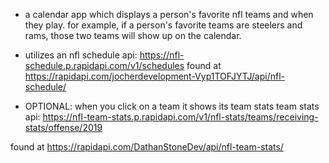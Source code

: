 - a calendar app which displays a person's favorite nfl teams and when they play. for example, if a person's favorite teams are steelers and rams, those two teams will show up on the calendar.

- utilizes an nfl schedule api: https://nfl-schedule.p.rapidapi.com/v1/schedules
found at https://rapidapi.com/jocherdevelopment-Vyp1TOFJYTJ/api/nfl-schedule/

- OPTIONAL: when you click on a team it shows its team stats
team stats api: https://nfl-team-stats.p.rapidapi.com/v1/nfl-stats/teams/receiving-stats/offense/2019

found at https://rapidapi.com/DathanStoneDev/api/nfl-team-stats/